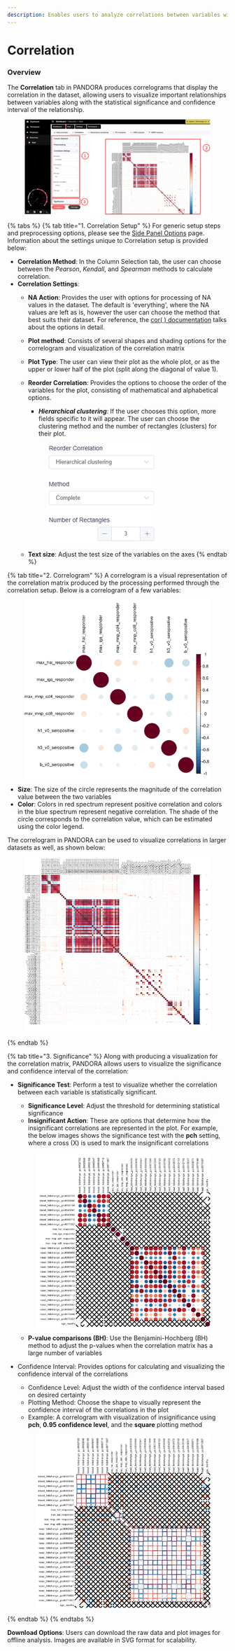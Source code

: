 ```yaml
---
description: Enables users to analyze correlations between variables within a dataset.
---
```


# Correlation

### Overview&#x20;

The **Correlation** tab in PANDORA produces correlograms that display the correlation in the dataset, allowing users to visualize important relationships between variables along with the statistical significance and confidence interval of the relationship.&#x20;

<figure><img src="../../.gitbook/assets/image (18).png" alt=""><figcaption></figcaption></figure>

{% tabs %}
{% tab title="1. Correlation Setup" %}
For generic setup steps and preprocessing options, please see the [Side Panel Options](side-panel-options.md) page. Information about the settings unique to Correlation setup is provided below:

* **Correlation Method**: In the Column Selection tab, the user can choose between the _Pearson_, _Kendall_, and _Spearman_ methods to calculate correlation.&#x20;
* **Correlation Settings**:&#x20;
  * **NA Action**: Provides the user with options for processing of NA values in the dataset. The default is 'everything', where the NA values are left as is, however the user can choose the method that best suits their dataset. For reference, the [cor( ) documentation](https://www.rdocumentation.org/packages/stats/versions/3.6.2/topics/cor) talks about the options in detail.
  * **Plot method**: Consists of several shapes and shading options for the correlogram and visualization of the correlation matrix
  * **Plot Type**: The user can view their plot as the whole plot, or as the upper or lower half of the plot (split along the diagonal of value 1).&#x20;
  *   **Reorder Correlation**: Provides the options to choose the order of the variables for the plot, consisting of mathematical and alphabetical options.&#x20;

      * _**Hierarchical clustering**_: If the user chooses this option, more fields specific to it will appear. The user can choose the clustering method and the number of rectangles (clusters) for their plot.



      <figure><img src="../../.gitbook/assets/image (19).png" alt=""><figcaption></figcaption></figure>


  * **Text size**: Adjust the test size of the variables on the axes&#x20;
{% endtab %}

{% tab title="2. Correlogram" %}
A correlogram is a visual representation of the correlation matrix produced by the processing performed through the correlation setup. Below is a correlogram of a few variables:&#x20;

<figure><img src="../../.gitbook/assets/image (21).png" alt=""><figcaption></figcaption></figure>

* **Size**: The size of the circle represents the magnitude of the correlation value between the two variables&#x20;
* **Color**: Colors in red spectrum represent positive correlation and colors in the blue spectrum represent negative correlation. The shade of the circle corresponds to the correlation value, which can be estimated using the color legend.&#x20;

The correlogram in PANDORA can be used to visualize correlations in larger datasets as well, as shown below:&#x20;

<figure><img src="../../.gitbook/assets/image (20).png" alt=""><figcaption><p> </p></figcaption></figure>
{% endtab %}

{% tab title="3. Significance" %}
Along with producing a visualization for the correlation matrix, PANDORA allows users to visualize the significance and confidence interval of the correlation:&#x20;

*   **Significance Test**: Perform a test to visualize whether the correlation between each variable is statistically significant.

    * **Significance Level**: Adjust the threshold for determining statistical significance
    * **Insignificant Action**: These are options that determine how the insignificant correlations are represented in the plot. For example, the below images shows the significance test with the **pch** setting, where a cross (X) is used to mark the insignificant correlations



    <figure><img src="../../.gitbook/assets/image (22).png" alt=""><figcaption></figcaption></figure>



    * **P-value comparisons (BH)**: Use the Benjamini-Hochberg (BH) method to adjust the p-values when the correlation matrix has a large number of variables
*   Confidence Interval: Provides options for calculating and visualizing the confidence interval of the correlations

    * Confidence Level: Adjust the width of the confidence interval based on desired certainty&#x20;
    * Plotting Method: Choose the shape to visually represent the confidence interval of the correlations in the plot
    * Example: A correlogram with visualization of insignificance using **pch**, **0.95 confidence level**, and the **square** plotting method



    <figure><img src="../../.gitbook/assets/image (23).png" alt=""><figcaption></figcaption></figure>
{% endtab %}
{% endtabs %}

**Download Options**: Users can download the raw data and plot images for offline analysis. Images are available in SVG format for scalability.

